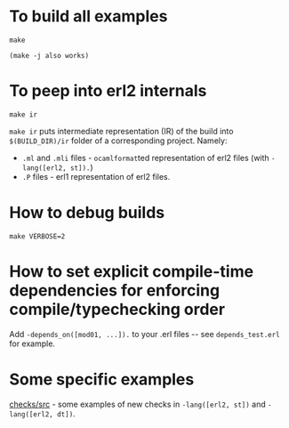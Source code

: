 # To build all examples

    make

    (make -j also works)


# To peep into erl2 internals

    make ir

`make ir` puts intermediate representation (IR) of the build into `$(BUILD_DIR)/ir`
folder of a corresponding project. Namely:

- `.ml` and `.mli` files - `ocamlformat`ted representation of erl2 files (with `-lang([erl2, st]).`)
- `.P` files - erl1 representation of erl2 files.

# How to debug builds

    make VERBOSE=2


# How to set explicit compile-time dependencies for enforcing compile/typechecking order

Add `-depends_on([mod01, ...]).` to your .erl files -- see `depends_test.erl` for example.

# Some specific examples

[checks/src](checks/src) - some examples of new checks in `-lang([erl2, st])` and `-lang([erl2, dt])`.

